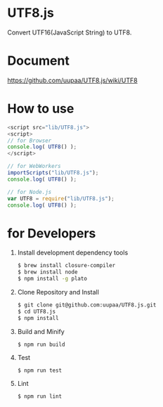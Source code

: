UTF8.js
=========

Convert UTF16(JavaScript String) to UTF8.

# Document

https://github.com/uupaa/UTF8.js/wiki/UTF8

# How to use

```js
<script src="lib/UTF8.js">
<script>
// for Browser
console.log( UTF8() );
</script>
```

```js
// for WebWorkers
importScripts("lib/UTF8.js");
console.log( UTF8() );
```

```js
// for Node.js
var UTF8 = require("lib/UTF8.js");
console.log( UTF8() );
```

# for Developers

1. Install development dependency tools

    ```sh
    $ brew install closure-compiler
    $ brew install node
    $ npm install -g plato
    ```

2. Clone Repository and Install

    ```sh
    $ git clone git@github.com:uupaa/UTF8.js.git
    $ cd UTF8.js
    $ npm install
    ```

3. Build and Minify

    `$ npm run build`

4. Test

    `$ npm run test`

5. Lint

    `$ npm run lint`

